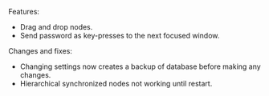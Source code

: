 Features:
* Drag and drop nodes.
* Send password as key-presses to the next focused window.

Changes and fixes:
* Changing settings now creates a backup of database before making any changes.
* Hierarchical synchronized nodes not working until restart.
